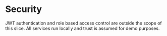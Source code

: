 # Security

JWT authentication and role based access control are outside the scope of this slice. All services run locally and trust is assumed for demo purposes.
